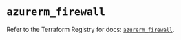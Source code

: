 # `azurerm_firewall`

Refer to the Terraform Registry for docs: [`azurerm_firewall`](https://registry.terraform.io/providers/hashicorp/azurerm/4.27.0/docs/resources/firewall).
